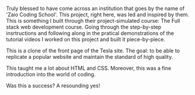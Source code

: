 Truly blessed to have come across an institution that goes by the name of 'Zaio Coding School'. This project, right here, was led and inspired by them. 
This is something I built through their project-simulated course: The Full stack web development course. Going through the step-by-step insrtructions and following along in the pratical demonstrations of the tutorial videos I worked on this project and built it piece-by-piece. 

This is a clone of the front page of the Tesla site. The goal: to be able to replicate a popular website and maintain the standard of high quality.

This taught me a lot about HTML and CSS. Moreover, this was a fine introduction into the world of coding.

Was this a success? A resounding yes!
